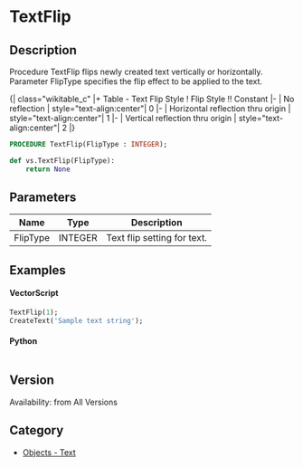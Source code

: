 # TextFlip

## Description
Procedure TextFlip flips newly created text vertically or horizontally. Parameter FlipType specifies the flip effect to be applied to the text.

{| class="wikitable_c"
|+ Table - Text Flip Style
! Flip Style !! Constant
|-
| No reflection
| style="text-align:center"| 0
|-
| Horizontal reflection thru origin
| style="text-align:center"|  1
|-
| Vertical reflection thru origin
| style="text-align:center"|  2
|}

```pascal
PROCEDURE TextFlip(FlipType : INTEGER);
```

```python
def vs.TextFlip(FlipType):
    return None
```

## Parameters
|Name|Type|Description|
|---|---|---|
|FlipType|INTEGER|Text flip setting for text.|

## Examples
#### VectorScript ####
```pascal
TextFlip(1);
CreateText('Sample text string');
```
#### Python ####
```python

```

## Version
Availability: from All Versions

## Category
* [Objects - Text](../Categories/Objects%20-%20Text.md)
